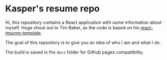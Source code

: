 # Kasper's resume repo

Hi, this repository contains a React application with some information about myself. Huge shout out to Tim Baker, as the code is based on his [react-resume-template](https://github.com/tbakerx/react-resume-template).

The goal of this repository is to give you an idea of who I am and what I do.

The build is saved in the `docs` folder for Github pages compatibility.
